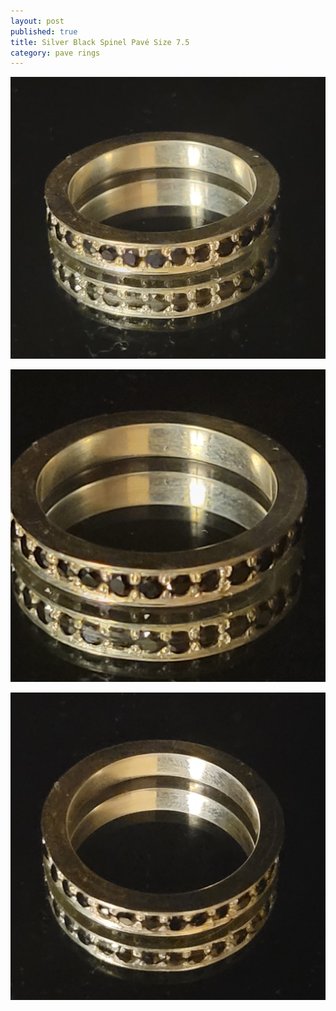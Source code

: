 ```yaml
---
layout: post
published: true
title: Silver Black Spinel Pavé Size 7.5
category: pave rings
---
```

![pave_silver_blackspinel_7.5-0.jpg](/images/jewelry/rings/pave_silver_blackspinel_7.5-0.jpg)
<!--more-->
![pave_silver_blackspinel_7.5-1.jpg](/images/jewelry/rings/pave_silver_blackspinel_7.5-1.jpg)

![pave_silver_bluespinel_8-2.jpg](/images/jewelry/rings/pave_silver_blackspinel_7.5-2.jpg)
